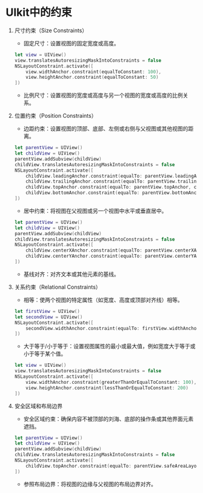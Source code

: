 # UIkit中的约束

1. 尺寸约束（Size Constraints）

    - 固定尺寸：设置视图的固定宽度或高度。

    ```swift
    let view = UIView()
    view.translatesAutoresizingMaskIntoConstraints = false
    NSLayoutConstraint.activate([
        view.widthAnchor.constraint(equalToConstant: 100),
        view.heightAnchor.constraint(equalToConstant: 50)
    ])
    ```

    - 比例尺寸：设置视图的宽度或高度与另一个视图的宽度或高度的比例关系。

2. 位置约束（Position Constraints）

    - 边距约束：设置视图的顶部、底部、左侧或右侧与父视图或其他视图的距离。

    ```swift
    let parentView = UIView()
    let childView = UIView()
    parentView.addSubview(childView)
    childView.translatesAutoresizingMaskIntoConstraints = false
    NSLayoutConstraint.activate([
        childView.leadingAnchor.constraint(equalTo: parentView.leadingAnchor, constant: 20),
        childView.trailingAnchor.constraint(equalTo: parentView.trailingAnchor, constant: -20),
        childView.topAnchor.constraint(equalTo: parentView.topAnchor, constant: 10),
        childView.bottomAnchor.constraint(equalTo: parentView.bottomAnchor, constant: -10)
    ])
    ```

    - 居中约束：将视图在父视图或另一个视图中水平或垂直居中。

    ```swift
    let parentView = UIView()
    let childView = UIView()
    parentView.addSubview(childView)
    childView.translatesAutoresizingMaskIntoConstraints = false
    NSLayoutConstraint.activate([
        childView.centerXAnchor.constraint(equalTo: parentView.centerXAnchor),
        childView.centerYAnchor.constraint(equalTo: parentView.centerYAnchor)
    ])
    ```

    - 基线对齐：对齐文本或其他元素的基线。

3. 关系约束（Relational Constraints）

    -   相等：使两个视图的特定属性（如宽度、高度或顶部对齐线）相等。

    ```swift
    let firstView = UIView()
    let secondView = UIView()
    NSLayoutConstraint.activate([
        secondView.widthAnchor.constraint(equalTo: firstView.widthAnchor)
    ])
    ```

    -   大于等于/小于等于：设置视图属性的最小或最大值，例如宽度大于等于或小于等于某个值。

    ```swift
    let view = UIView()
    view.translatesAutoresizingMaskIntoConstraints = false
    NSLayoutConstraint.activate([
        view.widthAnchor.constraint(greaterThanOrEqualToConstant: 100),
        view.heightAnchor.constraint(lessThanOrEqualToConstant: 200)
    ])
    ```

4. 安全区域和布局边界

    -   安全区域约束：确保内容不被顶部的刘海、底部的操作条或其他界面元素遮挡。

    ```swift
    let parentView = UIView()
    let childView = UIView()
    parentView.addSubview(childView)
    childView.translatesAutoresizingMaskIntoConstraints = false
    NSLayoutConstraint.activate([
        childView.topAnchor.constraint(equalTo: parentView.safeAreaLayoutGuide.topAnchor)
    ])
    ```

    -   参照布局边界：将视图的边缘与父视图的布局边界对齐。
